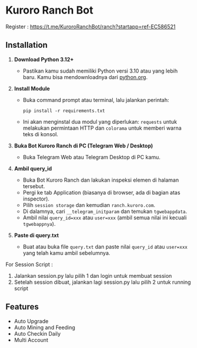   
# Kuroro Ranch Bot

Register : https://t.me/KuroroRanchBot/ranch?startapp=ref-EC586521


## Installation

1. **Download Python 3.12+**
   - Pastikan kamu sudah memiliki Python versi 3.10 atau yang lebih baru. Kamu bisa mendownloadnya dari [python.org](https://www.python.org/downloads/).

2. **Install Module**
   - Buka command prompt atau terminal, lalu jalankan perintah:
     ```
     pip install -r requirements.txt
     ```
   - Ini akan menginstal dua modul yang diperlukan: `requests` untuk melakukan permintaan HTTP dan `colorama` untuk memberi warna teks di konsol.

3. **Buka Bot Kuroro Ranch di PC (Telegram Web / Desktop)**
   - Buka Telegram Web atau Telegram Desktop di PC kamu.

4. **Ambil query_id**
   - Buka Bot Kuroro Ranch dan lakukan inspeksi elemen di halaman tersebut.
   - Pergi ke tab Application (biasanya di browser, ada di bagian atas inspector).
   - Pilih `session storage` dan kemudian `ranch.kuroro.com`.
   - Di dalamnya, cari `__telegram_initparam` dan temukan `tgwebappdata`.
   - Ambil nilai `query_id=xxx` atau `user=xxx` (ambil semua nilai ini kecuali `tgwebappnya`).

5. **Paste di query.txt**
   - Buat atau buka file `query.txt` dan paste nilai `query_id` atau `user=xxx` yang telah kamu ambil sebelumnya.



For Session Script :

1. Jalankan session.py lalu pilih 1 dan login untuk membuat session
2. Setelah session dibuat, jalankan lagi session.py lalu pilih 2 untuk running script

  
## Features
- Auto Upgrade
- Auto Mining and Feeding
- Auto Checkin Daily
- Multi Account
